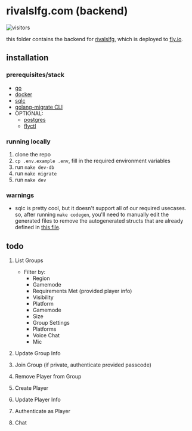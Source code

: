 # rivalslfg.com (backend)

![visitors](https://img.shields.io/endpoint?url=https://vu-mi.com/api/v1/views?id=jcserv/rivalslfg.com/backend)

this folder contains the backend for [rivalslfg](https://rivalslfg.vercel.app/), which is deployed to [fly.io](https://fly.io).

## installation

### prerequisites/stack
- [go](https://go.dev/doc/install)
- [docker](https://docs.docker.com/get-started/get-docker/)
- [sqlc](https://docs.sqlc.dev/en/stable/overview/install.html)
- [golang-migrate CLI](https://github.com/golang-migrate/migrate/tree/master/cmd/migrate)
- OPTIONAL:
  - [postgres](https://www.postgresql.org/)
  - [flyctl](https://fly.io/docs/flyctl/installing/)

### running locally

1. clone the repo
2. `cp .env.example .env`, fill in the required environment variables
3. run `make dev-db`
4. run `make migrate`
5. run `make dev`

### warnings

- sqlc is pretty cool, but it doesn't support all of our required usecases. so, after running `make codegen`, you'll need to manually edit the generated files to remove the autogenerated structs that are already defined in [this file](./internal/repository/models.custom.go).

## todo

1. List Groups
   - Filter by:
     -  Region
     -  Gamemode
     -  Requirements Met (provided player info)
     -  Visibility
     -  Platform
     -  Gamemode
     -  Size
     -  Group Settings
       - Platforms
       - Voice Chat
       - Mic
2. Update Group Info
3. Join Group (if private, authenticate provided passcode)
4. Remove Player from Group

5. Create Player
6. Update Player Info
7.  Authenticate as Player

8.  Chat